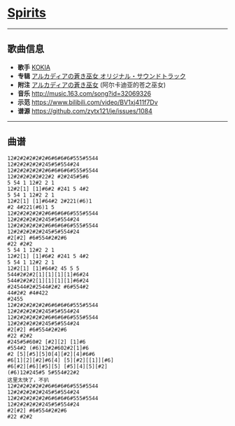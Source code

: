# [Spirits](https://bgm.tv/ep/513390)

---

## 歌曲信息

- **歌手** [KOKIA](https://bgm.tv/person/5831)
- **专辑** [アルカディアの蒼き巫女 オリジナル・サウンドトラック](https://bgm.tv/subject/130423)
- **附注** [アルカディアの蒼き巫女](https://bgm.tv/subject/130425) (阿尔卡迪亚的苍之巫女) 
- **音乐** http://music.163.com/song?id=32069326
- **示范** https://www.bilibili.com/video/BV1xj411f7Dv
- **谱源** https://github.com/zytx121/je/issues/1084

---

## 曲谱

```
12#2#2#2#2#2#6#6#6#6#555#5544
12#2#2#2#2#245#5#554#24
12#2#2#2#2#2#6#6#6#6#555#5544
12#2#2#2#2#22#2 #2#245#5#6
5 54 1 12#2 2 1
12#2[1] [1]#6#2 #241 5 4#2
5 54 1 12#2 2 1
12#2[1] [1]#64#2 2#221(#6)1
#2 4#221(#6)1 5
12#2#2#2#2#2#6#6#6#6#555#5544
12#2#2#2#2#245#5#554#24
12#2#2#2#2#2#6#6#6#6#555#5544
12#2#2#2#2#245#5#554#24
#2[#2] #6#554#2#2#6
#22 #2#2
5 54 1 12#2 2 1
12#2[1] [1]#6#2 #241 5 4#2
5 54 1 12#2 2 1
12#2[1] [1]#64#2 45 5 5
544#2#2#2[1][1][1][1]#6#24
544#2#2#2[1][1][1][1]#6#24
#24544#2#2544#2#2 #6#554#2
44#2#2 #4#422
#2455
12#2#2#2#2#2#6#6#6#6#555#5544
12#2#2#2#2#245#5#554#24
12#2#2#2#2#2#6#6#6#6#555#5544
12#2#2#2#2#245#5#554#24
#2[#2] #6#554#2#2#6
#22 #2#2
#245#5#60#2 [#2][2] [1]#6
#554#2 (#6)12#2#602#2[1]#6
#2 [5][#5][5]0[4][#2][4]#6#6
#6[1][2][#2]#6[4] [5][#2][[1]][#6]
#6[#2][#6][#5][5] [#5][4][5][#2]
(#6)12#245#5 5#554#22#2
这里太快了，不扒
12#2#2#2#2#2#6#6#6#6#555#5544
12#2#2#2#2#245#5#554#24
12#2#2#2#2#2#6#6#6#6#555#5544
12#2#2#2#2#245#5#554#24
#2[#2] #6#554#2#2#6
#22 #2#2
```

